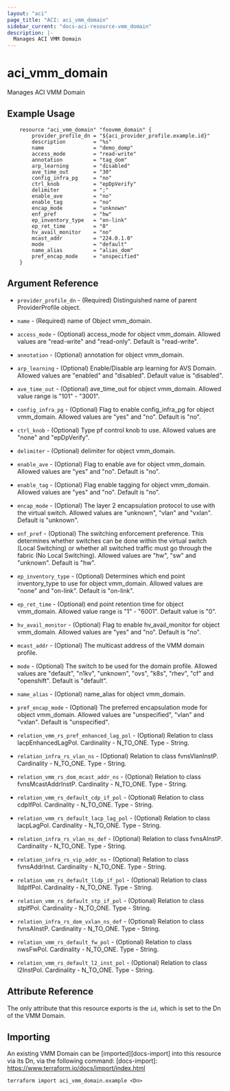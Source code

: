 ```yaml
---
layout: "aci"
page_title: "ACI: aci_vmm_domain"
sidebar_current: "docs-aci-resource-vmm_domain"
description: |-
  Manages ACI VMM Domain
---
```


# aci_vmm_domain #
Manages ACI VMM Domain

## Example Usage ##

```hcl
	resource "aci_vmm_domain" "foovmm_domain" {
		provider_profile_dn = "${aci_provider_profile.example.id}"
		description         = "%s"
		name                = "demo_domp"
		access_mode         = "read-write"
		annotation          = "tag_dom"
		arp_learning        = "disabled"
		ave_time_out        = "30"
		config_infra_pg     = "no"
		ctrl_knob           = "epDpVerify"
		delimiter           = ";"
		enable_ave          = "no"
		enable_tag          = "no"
		encap_mode          = "unknown"
		enf_pref            = "hw"
		ep_inventory_type   = "on-link"
		ep_ret_time         = "0"
		hv_avail_monitor    = "no"
		mcast_addr          = "224.0.1.0"
		mode                = "default"
		name_alias          = "alias_dom"
		pref_encap_mode     = "unspecified"
	} 
```
## Argument Reference ##
* `provider_profile_dn` - (Required) Distinguished name of parent ProviderProfile object.
* `name` - (Required) name of Object vmm_domain.
* `access_mode` - (Optional) access_mode for object vmm_domain. Allowed values are "read-write" and "read-only". Default is "read-write".
* `annotation` - (Optional) annotation for object vmm_domain.
* `arp_learning` - (Optional) Enable/Disable arp learning for AVS Domain. Allowed values are "enabled" and "disabled". Default value is "disabled".
* `ave_time_out` - (Optional) ave_time_out for object vmm_domain. Allowed value range is "101" - "3001".
* `config_infra_pg` - (Optional) Flag to enable config_infra_pg for object vmm_domain. Allowed values are "yes" and "no". Default is "no".
* `ctrl_knob` - (Optional) Type pf control knob to use. Allowed values are "none" and "epDpVerify".
* `delimiter` - (Optional) delimiter for object vmm_domain.
* `enable_ave` - (Optional) Flag to enable ave for object vmm_domain. Allowed values are "yes" and "no". Default is "no".
* `enable_tag` - (Optional) Flag enable tagging for object vmm_domain. Allowed values are "yes" and "no". Default is "no".
* `encap_mode` - (Optional)  The layer 2 encapsulation protocol to use with the virtual switch. Allowed values are "unknown", "vlan" and "vxlan". Default is "unknown".
* `enf_pref` - (Optional) The switching enforcement preference. This determines whether switches can be done within the virtual switch (Local Switching) or whether all switched traffic must go through the fabric (No Local Switching). Allowed values are "hw", "sw" and "unknown". Default is "hw".
* `ep_inventory_type` - (Optional) Determines which end point inventory_type to use for object vmm_domain. Allowed values are "none" and "on-link". Default is "on-link".
* `ep_ret_time` - (Optional) end point retention time for object vmm_domain. Allowed value range is "1" - "6001". Default value is "0".
* `hv_avail_monitor` - (Optional) Flag to enable hv_avail_monitor for object vmm_domain. Allowed values are "yes" and "no". Default is "no".
* `mcast_addr` - (Optional) The multicast address of the VMM domain profile.
* `mode` - (Optional) The switch to be used for the domain profile. Allowed values are "default", "n1kv", "unknown", "ovs", "k8s", "rhev", "cf" and "openshift". Default is "default".
* `name_alias` - (Optional) name_alias for object vmm_domain.
* `pref_encap_mode` - (Optional) The preferred encapsulation mode for object vmm_domain. Allowed values are "unspecified", "vlan" and "vxlan". Default is "unspecified".

* `relation_vmm_rs_pref_enhanced_lag_pol` - (Optional) Relation to class lacpEnhancedLagPol. Cardinality - N_TO_ONE. Type - String.
                
* `relation_infra_rs_vlan_ns` - (Optional) Relation to class fvnsVlanInstP. Cardinality - N_TO_ONE. Type - String.
                
* `relation_vmm_rs_dom_mcast_addr_ns` - (Optional) Relation to class fvnsMcastAddrInstP. Cardinality - N_TO_ONE. Type - String.
                
* `relation_vmm_rs_default_cdp_if_pol` - (Optional) Relation to class cdpIfPol. Cardinality - N_TO_ONE. Type - String.
                
* `relation_vmm_rs_default_lacp_lag_pol` - (Optional) Relation to class lacpLagPol. Cardinality - N_TO_ONE. Type - String.
                
* `relation_infra_rs_vlan_ns_def` - (Optional) Relation to class fvnsAInstP. Cardinality - N_TO_ONE. Type - String.
                
* `relation_infra_rs_vip_addr_ns` - (Optional) Relation to class fvnsAddrInst. Cardinality - N_TO_ONE. Type - String.
                
* `relation_vmm_rs_default_lldp_if_pol` - (Optional) Relation to class lldpIfPol. Cardinality - N_TO_ONE. Type - String.
                
* `relation_vmm_rs_default_stp_if_pol` - (Optional) Relation to class stpIfPol. Cardinality - N_TO_ONE. Type - String.
                
* `relation_infra_rs_dom_vxlan_ns_def` - (Optional) Relation to class fvnsAInstP. Cardinality - N_TO_ONE. Type - String.
                
* `relation_vmm_rs_default_fw_pol` - (Optional) Relation to class nwsFwPol. Cardinality - N_TO_ONE. Type - String.
                
* `relation_vmm_rs_default_l2_inst_pol` - (Optional) Relation to class l2InstPol. Cardinality - N_TO_ONE. Type - String.
                


## Attribute Reference

The only attribute that this resource exports is the `id`, which is set to the
Dn of the VMM Domain.

## Importing ##

An existing VMM Domain can be [imported][docs-import] into this resource via its Dn, via the following command:
[docs-import]: https://www.terraform.io/docs/import/index.html


```
terraform import aci_vmm_domain.example <Dn>
```
